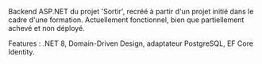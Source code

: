 Backend ASP.NET du projet 'Sortir', recréé à partir d'un projet initié dans le cadre d'une formation. Actuellement fonctionnel, bien que partiellement achevé et non déployé.

Features : .NET 8, Domain-Driven Design, adaptateur PostgreSQL, EF Core Identity.
